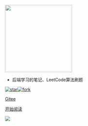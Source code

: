 

<img width="220px" src="https://aliyun-typora-img.oss-cn-beijing.aliyuncs.com/imgs/20210129112043.png">



- 后端学习的笔记、LeetCode算法刷题

[![star](https://gitee.com/Reanon/notes/badge/star.svg?theme=dark)](https://gitee.com/Reanon/notes/stargazers)[![fork](https://gitee.com/Reanon/notes/badge/fork.svg?theme=dark)](https://gitee.com/Reanon/notes/members)

[Gitee](https://gitee.com/Reanon/notes)

[开始阅读](README.md)

<!-- background image -->

![](https://www.recoluan.com/assets/img/bg.2cfdbb33.svg)
